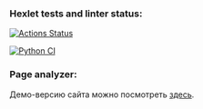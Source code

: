 ### Hexlet tests and linter status:
[![Actions Status](https://github.com/Dmitry597/python-project-83/actions/workflows/hexlet-check.yml/badge.svg)](https://github.com/Dmitry597/python-project-83/actions)

[![Python CI](https://github.com/Dmitry597/python-project-83/actions/workflows/run-flake8.yml/badge.svg)](https://github.com/Dmitry597/python-project-83/actions/workflows/run-flake8.yml)

### Page analyzer:
Демо-версию сайта можно посмотреть [здесь](https://python-flask-analyzer.onrender.com).
